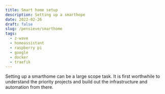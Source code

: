 ```yaml
---
title: Smart home setup
description: Setting up a smarthope
date: 2022-02-26
draft: false
slug: /pensieve/smarthome
tags:
  - z-wave
  - homeassistant
  - raspberry pi
  - google
  - docker
  - traefik
---
```


Setting up a smarthome can be a large scope task. It is first worthwhile to understand the priority projects and build out the infrastructure and automation from there.


